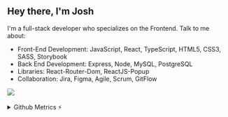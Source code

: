 ## Hey there, I'm Josh
I'm a full-stack developer who specializes on the Frontend. Talk to me about: 
* Front-End Development: JavaScript, React, TypeScript, HTML5, CSS3, SASS, Storybook
* Back End Development: Express, Node, MySQL, PostgreSQL
* Libraries: React-Router-Dom, ReactJS-Popup
* Collaboration: Jira, Figma, Agile, Scrum, GitFlow

<p align="left">
  <a href="https://skillicons.dev/%22%3E">
    <img src="https://skillicons.dev/icons?i=react,typescript,redux,html,css,sass,js,nodejs,express,mysql,postgres,git,figma" />
  </a>
</p>

<details>
<summary>Github Metrics ⚡</summary>

<p align="center">
    <img src="/github-metrics.svg" />
</p>
</details>

